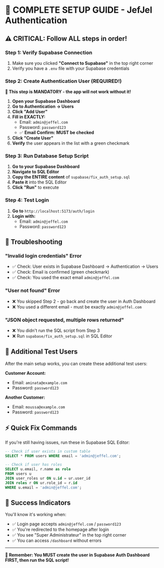 # 🚨 COMPLETE SETUP GUIDE - JefJel Authentication

## ⚠️ CRITICAL: Follow ALL steps in order!

### Step 1: Verify Supabase Connection
1. Make sure you clicked **"Connect to Supabase"** in the top right corner
2. Verify you have a `.env` file with your Supabase credentials

### Step 2: Create Authentication User (REQUIRED!)
**🔴 This step is MANDATORY - the app will not work without it!**

1. **Open your Supabase Dashboard**
2. **Go to Authentication → Users**
3. **Click "Add User"**
4. **Fill in EXACTLY:**
   - Email: `admin@jeffel.com`
   - Password: `password123`
   - ✅ **Email Confirm: MUST be checked**
5. **Click "Create User"**
6. **Verify** the user appears in the list with a green checkmark

### Step 3: Run Database Setup Script
1. **Go to your Supabase Dashboard**
2. **Navigate to SQL Editor**
3. **Copy the ENTIRE content** of `supabase/fix_auth_setup.sql`
4. **Paste it** into the SQL Editor
5. **Click "Run"** to execute

### Step 4: Test Login
1. **Go to** `http://localhost:5173/auth/login`
2. **Login with:**
   - Email: `admin@jeffel.com`
   - Password: `password123`

## 🔧 Troubleshooting

### "Invalid login credentials" Error
- ✅ Check: User exists in Supabase Dashboard → Authentication → Users
- ✅ Check: Email is confirmed (green checkmark)
- ✅ Check: You used the exact email `admin@jeffel.com`

### "User not found" Error
- ❌ You skipped Step 2 - go back and create the user in Auth Dashboard
- ❌ You used a different email - must be exactly `admin@jeffel.com`

### "JSON object requested, multiple rows returned"
- ❌ You didn't run the SQL script from Step 3
- ❌ Run `supabase/fix_auth_setup.sql` in SQL Editor

## 📝 Additional Test Users

After the main setup works, you can create these additional test users:

**Customer Account:**
- Email: `aminata@example.com`
- Password: `password123`

**Another Customer:**
- Email: `moussa@example.com` 
- Password: `password123`

## ⚡ Quick Fix Commands

If you're still having issues, run these in Supabase SQL Editor:

```sql
-- Check if user exists in custom table
SELECT * FROM users WHERE email = 'admin@jeffel.com';

-- Check if user has roles
SELECT u.email, r.name as role 
FROM users u 
JOIN user_roles ur ON u.id = ur.user_id 
JOIN roles r ON ur.role_id = r.id 
WHERE u.email = 'admin@jeffel.com';
```

## 🎯 Success Indicators

You'll know it's working when:
- ✅ Login page accepts `admin@jeffel.com` / `password123`
- ✅ You're redirected to the homepage after login
- ✅ You see "Super Administrateur" in the top right corner
- ✅ You can access `/dashboard` without errors

---

**🚨 Remember: You MUST create the user in Supabase Auth Dashboard FIRST, then run the SQL script!**